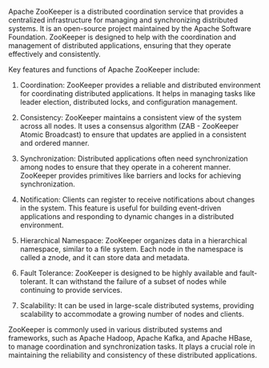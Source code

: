 Apache ZooKeeper is a distributed coordination service that provides a centralized infrastructure for managing and synchronizing distributed systems. It is an open-source project maintained by the Apache Software Foundation. ZooKeeper is designed to help with the coordination and management of distributed applications, ensuring that they operate effectively and consistently.

Key features and functions of Apache ZooKeeper include:

1. Coordination: ZooKeeper provides a reliable and distributed environment for coordinating distributed applications. It helps in managing tasks like leader election, distributed locks, and configuration management.

2. Consistency: ZooKeeper maintains a consistent view of the system across all nodes. It uses a consensus algorithm (ZAB - ZooKeeper Atomic Broadcast) to ensure that updates are applied in a consistent and ordered manner.

3. Synchronization: Distributed applications often need synchronization among nodes to ensure that they operate in a coherent manner. ZooKeeper provides primitives like barriers and locks for achieving synchronization.

4. Notification: Clients can register to receive notifications about changes in the system. This feature is useful for building event-driven applications and responding to dynamic changes in a distributed environment.

5. Hierarchical Namespace: ZooKeeper organizes data in a hierarchical namespace, similar to a file system. Each node in the namespace is called a znode, and it can store data and metadata.

6. Fault Tolerance: ZooKeeper is designed to be highly available and fault-tolerant. It can withstand the failure of a subset of nodes while continuing to provide services.

7. Scalability: It can be used in large-scale distributed systems, providing scalability to accommodate a growing number of nodes and clients.

ZooKeeper is commonly used in various distributed systems and frameworks, such as Apache Hadoop, Apache Kafka, and Apache HBase, to manage coordination and synchronization tasks. It plays a crucial role in maintaining the reliability and consistency of these distributed applications.
